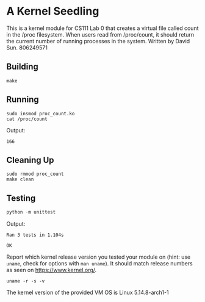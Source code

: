 # A Kernel Seedling
This is a kernel module for CS111 Lab 0 that creates a virtual file called count in the /proc filesystem. When users read from /proc/count, it should return the current number of running processes in the system.
Written by David Sun. 806249571

## Building
```shell
make
```

## Running
```shell
sudo insmod proc_count.ko
cat /proc/count
```
Output:
```
166
```

## Cleaning Up
```shell
sudo rmmod proc_count
make clean
```

## Testing
```python
python -m unittest
```
Output:
```
Ran 3 tests in 1.104s

OK
```

Report which kernel release version you tested your module on
(hint: use `uname`, check for options with `man uname`).
It should match release numbers as seen on https://www.kernel.org/.

```shell
uname -r -s -v
```
The kernel version of the provided VM OS is Linux 5.14.8-arch1-1